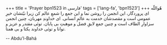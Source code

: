 +++
title = 'Prayer bpn1523 in فارسی'
tags = ['lang-fa', 'bpn1523']
+++
هُواللّه
ای پروردگار، اين انجمن را روشن نما و اين جمع را شمعِ عالم کن زيرا نيّتشان خيرِ عمومی است و مقصدشان خدمت به عالمِ انسانی. ای خداوندِ مهربان، چنين انجمن سزاوارِ الطاف است و چنين جمع لايقِ فضل و  موهبتِ بی پايان. توئی مقتدر و عزيز و توانا و توئی خداوند يکتا و بی همتا.

-- Abdu'l-Bahá
